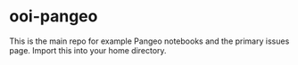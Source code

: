 # ooi-pangeo
This is the main repo for example Pangeo notebooks and the primary issues page. Import this into your home directory. 
